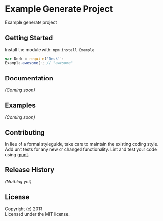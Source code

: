 # Example Generate Project

Example generate project

## Getting Started
Install the module with: `npm install Example`

```javascript
var Desk = require('Desk');
Example.awesome(); // "awesome"
```

## Documentation
_(Coming soon)_

## Examples
_(Coming soon)_

## Contributing
In lieu of a formal styleguide, take care to maintain the existing coding style. Add unit tests for any new or changed functionality. Lint and test your code using [grunt](http://gruntjs.com/).

## Release History
_(Nothing yet)_

## License
Copyright (c) 2013   
Licensed under the MIT license.
